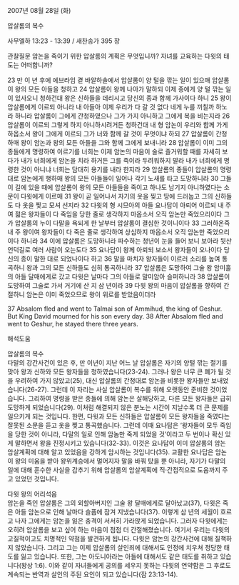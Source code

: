 2007년 08월 28일 (화)

압살롬의 복수



사무엘하 13:23 - 13:39 / 새찬송가 395 장


관찰질문
암논을 죽이기 위한 압살롬의 계획은 무엇입니까? 
자녀를 교육하는 다윗의 태도는 어떠합니까?

23 만 이 년 후에 에브라임 곁 바알하솔에서 압살롬이 양 털을 깎는 일이 있으매 압살롬이 왕의 모든 아들을 청하고 24 압살롬이 왕께 나아가 말하되 이제 종에게 양 털 깎는 일이 있사오니 청하건대 왕은 신하들을 데리시고 당신의 종과 함께 가사이다 하니 25 왕이 압살롬에게 이르되 아니라 내 아들아 이제 우리가 다 갈 것 없다 네게 누를 끼칠까 하노라 하니라 압살롬이 그에게 간청하였으나 그가 가지 아니하고 그에게 복을 비는지라 26 압살롬이 이르되 그렇게 하지 아니하시려거든 청하건대 내 형 암논이 우리와 함께 가게 하옵소서 왕이 그에게 이르되 그가 너와 함께 갈 것이 무엇이냐 하되 
27 압살롬이 간청하매 왕이 암논과 왕의 모든 아들을 그와 함께 그에게 보내니라 28 압살롬이 이미 그의 종들에게 명령하여 이르기를 너희는 이제 암논의 마음이 술로 즐거워할 때를 자세히 보다가 내가 너희에게 암논을 치라 하거든 그를 죽이라 두려워하지 말라 내가 너희에게 명령한 것이 아니냐 너희는 담대히 용기를 내라 한지라 29 압살롬의 종들이 압살롬의 명령대로 암논에게 행하매 왕의 모든 아들들이 일어나 각기 노새를 타고 도망하니라 30 그들이 길에 있을 때에 압살롬이 왕의 모든 아들들을 죽이고 하나도 남기지 아니하였다는 소문이 다윗에게 이르매 31 왕이 곧 일어나서 자기의 옷을 찢고 땅에 드러눕고 그의 신하들도 다 옷을 찢고 모셔 선지라 32 다윗의 형 시므아의 아들 요나답이 아뢰어 이르되 내 주여 젊은 왕자들이 다 죽임을 당한 줄로 생각하지 마옵소서 오직 암논만 죽었으리이다 그가 압살롬의 누이 다말을 욕되게 한 날부터 압살롬이 결심한 것이니이다 33 그러하온즉 내 주 왕이여 왕자들이 다 죽은 줄로 생각하여 상심하지 마옵소서 오직 암논만 죽었으리이다 하니라 34 이에 압살롬은 도망하니라 파수하는 청년이 눈을 들어 보니 보아라 뒷산 언덕길로 여러 사람이 오는도다 35 요나답이 왕께 아뢰되 보소서 왕자들이 오나이다 당신의 종이 말한 대로 되었나이다 하고 36 말을 마치자 왕자들이 이르러 소리를 높여 통곡하니 왕과 그의 모든 신하들도 심히 통곡하니라 37 압살롬은 도망하여 그술 왕 암미훌의 아들 달매에게로 갔고 다윗은 날마다 그의 아들로 말미암아 슬퍼하니라 38 압살롬이 도망하여 그술로 가서 거기에 산 지 삼 년이라 39 다윗 왕의 마음이 압살롬을 향하여 간절하니 암논은 이미 죽었으므로 왕이 위로를 받았음이더라 


37 Absalom fled and went to Talmai son of Ammihud, the king of Geshur. But King David mourned for his son every day. 38 After Absalom fled and went to Geshur, he stayed there three years.

해석도움





압살롬의 복수  
다말의 강간사건이 있은 후, 만 이년이 지난 어느 날 압살롬은 자기의 양털 깎는 절기를 맞아 왕과 신하와 모든 왕자들을 청하였습니다(23-24). 그러나 왕은 너무 큰 폐가 될 것을 우려하여 가지 않았고(25), 대신 압살롬의 간청대로 암논을 비롯한 왕자들만 보내었습니다(26-27). 그런데 이 자리는 사실 압살롬이 복수를 위해 오랫동안 준비한 것이었습니다. 그리하여 명령을 받은 종들에 의해 암논은 살해당하고, 다른 모든 왕자들은 급히 도망하게 되었습니다(29). 이처럼 해결되지 않은 분노는 시간이 지날수록 더 큰 문제를 일으키게 되는 것입니다. 한편, 다윗과 모든 신하들은 압살롬이 모든 왕자들을 죽였다는 잘못된 소문을 듣고 옷을 찢고 통곡했습니다. 그런데 이때 요나답은 ‘왕자들이 모두 죽임을 당한 것이 아니라, 다말의 일로 인해 암놈만 죽게 되었을 것’이라고 두 번이나 확신 있게 말하면서 왕을 진정시키고 있습니다(32-33). 이것은 요나답이 이미 압살롬의 암논 암살계획에 대해 알고 있었음을 강하게 암시하는 것입니다(35). 교활한 요나답은 암논이 왕의 미움을 받아 왕위계승에서 멀어지자 말을 바꿔 탔을 뿐 아니라, 자기가 다말의 일에 대해 훈수한 사실을 감추기 위해 압살롬의 암살계획에 직·간접적으로 도움까지 주고 있었던 것입니다.    

다윗 왕의 어리석음  
암논을 죽인 압살롬은 그의 외할아버지인 그술 왕 달매에게로 달아났고(37), 다윗은 죽은 아들 암논으로 인해 날마다 슬픔에 잠겨 지냈습니다(37). 이렇게 삼 년의 세월이 흐르고 나자 그에게는 암논을 잃은 충격이 서서히 가라앉게 되었습니다. 그러자 다윗에게는 오히려 압살롬을 보고 싶어 하는 마음이 점점 더 간절해졌습니다. 여기서 우리는 다윗의 고질적이고도 치명적인 약점을 발견하게 됩니다. 다윗은 암논의 강간사건에 대해 질책하지 않았습니다. 그리고 그는 이제 압살롬의 살인죄에 대해서도 인정에 치우쳐 정당한 태도를 잃고 있습니다. 또한, 그는 아도니아라는 아들에 대해서도 같은 태도를 취하고 있습니다(왕상 1:6). 이와 같이 자녀들에게 공의를 세우지 못하는 다윗의 연약함은 그 후로도 계속되는 반역과 살인의 주된 요인이 되고 있습니다(잠 23:13-14).